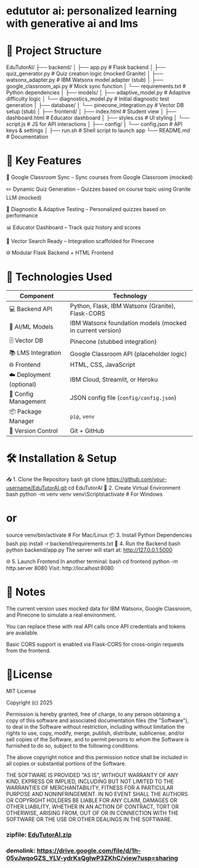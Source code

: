 # edututor ai: personalized learning with generative ai and lms



# 📁 Project Structure


EduTutorAI/
├── backend/
│   ├── app.py                   # Flask backend
│   ├── quiz_generator.py        # Quiz creation logic (mocked Granite)
│   ├── watsonx_adapter.py       # IBM Watsonx model adapter (stub)
│   ├── google_classroom_api.py  # Mock sync function
│   └── requirements.txt         # Python dependencies
│
├── models/
│   ├── adaptive_model.py        # Adaptive difficulty logic
│   └── diagnostics_model.py     # Initial diagnostic test generation
│
├── database/
│   └── pinecone_integration.py  # Vector DB setup (stub)
│
├── frontend/
│   ├── index.html               # Student view
│   ├── dashboard.html           # Educator dashboard
│   ├── styles.css               # UI styling
│   └── script.js                # JS for API interactions
│
├── config/
│   └── config.json              # API keys & settings
│
├── run.sh                       # Shell script to launch app
└── README.md                    # Documentation

# 📌 Key Features
🔄 Google Classroom Sync – Sync courses from Google Classroom (mocked)

✏️ Dynamic Quiz Generation – Quizzes based on course topic using Granite LLM (mocked)

🎯 Diagnostic & Adaptive Testing – Personalized quizzes based on performance

📊 Educator Dashboard – Track quiz history and scores

🧠 Vector Search Ready – Integration scaffolded for Pinecone

🌐 Modular Flask Backend + HTML Frontend

# 🔧 Technologies Used
| Component                | Technology                                                |
| ------------------------ | --------------------------------------------------------- |
| 💻 Backend API           | Python, Flask, IBM Watsonx (Granite), Flask-CORS          |
| 🧠 AI/ML Models          | IBM Watsonx foundation models (mocked in current version) |
| 🗄️ Vector DB            | Pinecone (stubbed integration)                            |
| 📚 LMS Integration       | Google Classroom API (placeholder logic)                  |
| 🌐 Frontend              | HTML, CSS, JavaScript                                     |
| ☁️ Deployment (optional) | IBM Cloud, Streamlit, or Heroku                           |
| 🔑 Config Management     | JSON config file (`config/config.json`)                   |
| 📦 Package Manager       | `pip`, `venv`                                             |
| 📁 Version Control       | Git + GitHub                                              |

# 🛠️ Installation & Setup
📥 1. Clone the Repository
bash
git clone https://github.com/your-username/EduTutorAI.git
cd EduTutorAI
🧪 2. Create Virtual Environment
bash
python -m venv venv
venv\Scripts\activate    # For Windows
# or
source venv/bin/activate  # For Mac/Linux
📦 3. Install Python Dependencies
bash
pip install -r backend/requirements.txt
🚀 4. Run the Backend
bash
python backend/app.py
The server will start at: http://127.0.0.1:5000

🌐 5. Launch Frontend
In another terminal:
bash
cd frontend
python -m http.server 8080
Visit: http://localhost:8080

# 🧠 Notes
The current version uses mocked data for IBM Watsonx, Google Classroom, and Pinecone to simulate a real environment.

You can replace these with real API calls once API credentials and tokens are available.

Basic CORS support is enabled via Flask-CORS for cross-origin requests from the frontend.

# 📄License
MIT License

Copyright (c) 2025 

Permission is hereby granted, free of charge, to any person obtaining a copy
of this software and associated documentation files (the "Software"), to deal
in the Software without restriction, including without limitation the rights
to use, copy, modify, merge, publish, distribute, sublicense, and/or sell
copies of the Software, and to permit persons to whom the Software is
furnished to do so, subject to the following conditions:

The above copyright notice and this permission notice shall be included in all
copies or substantial portions of the Software.

THE SOFTWARE IS PROVIDED "AS IS", WITHOUT WARRANTY OF ANY KIND, EXPRESS OR
IMPLIED, INCLUDING BUT NOT LIMITED TO THE WARRANTIES OF MERCHANTABILITY,
FITNESS FOR A PARTICULAR PURPOSE AND NONINFRINGEMENT. IN NO EVENT SHALL THE
AUTHORS OR COPYRIGHT HOLDERS BE LIABLE FOR ANY CLAIM, DAMAGES OR OTHER
LIABILITY, WHETHER IN AN ACTION OF CONTRACT, TORT OR OTHERWISE, ARISING FROM,
OUT OF OR IN CONNECTION WITH THE SOFTWARE OR THE USE OR OTHER DEALINGS IN THE
SOFTWARE.



### zipfile: [EduTutorAI.zip](https://github.com/user-attachments/files/21325237/EduTutorAI.zip)

### demolink: https://drive.google.com/file/d/1h-05vJwqoGZS_YLV-ydrKsQglwP3ZKhC/view?usp=sharing
